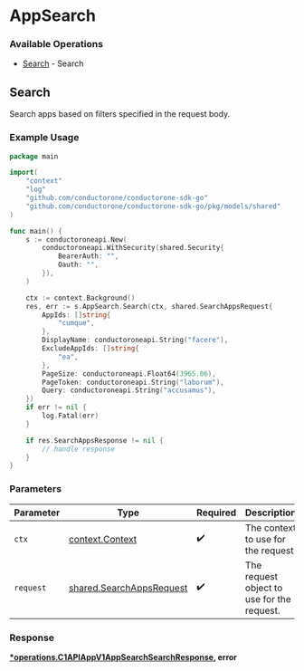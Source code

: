 # AppSearch

### Available Operations

* [Search](#search) - Search

## Search

Search apps based on filters specified in the request body.

### Example Usage

```go
package main

import(
	"context"
	"log"
	"github.com/conductorone/conductorone-sdk-go"
	"github.com/conductorone/conductorone-sdk-go/pkg/models/shared"
)

func main() {
    s := conductoroneapi.New(
        conductoroneapi.WithSecurity(shared.Security{
            BearerAuth: "",
            Oauth: "",
        }),
    )

    ctx := context.Background()
    res, err := s.AppSearch.Search(ctx, shared.SearchAppsRequest{
        AppIds: []string{
            "cumque",
        },
        DisplayName: conductoroneapi.String("facere"),
        ExcludeAppIds: []string{
            "ea",
        },
        PageSize: conductoroneapi.Float64(3965.06),
        PageToken: conductoroneapi.String("laborum"),
        Query: conductoroneapi.String("accusamus"),
    })
    if err != nil {
        log.Fatal(err)
    }

    if res.SearchAppsResponse != nil {
        // handle response
    }
}
```

### Parameters

| Parameter                                                            | Type                                                                 | Required                                                             | Description                                                          |
| -------------------------------------------------------------------- | -------------------------------------------------------------------- | -------------------------------------------------------------------- | -------------------------------------------------------------------- |
| `ctx`                                                                | [context.Context](https://pkg.go.dev/context#Context)                | :heavy_check_mark:                                                   | The context to use for the request.                                  |
| `request`                                                            | [shared.SearchAppsRequest](../../models/shared/searchappsrequest.md) | :heavy_check_mark:                                                   | The request object to use for the request.                           |


### Response

**[*operations.C1APIAppV1AppSearchSearchResponse](../../models/operations/c1apiappv1appsearchsearchresponse.md), error**

